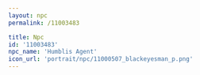 ```yaml
---
layout: npc
permalink: /11003483

title: Npc
id: '11003483'
npc_name: 'Humblis Agent'
icon_url: 'portrait/npc/11000507_blackeyesman_p.png'
---
```

